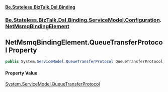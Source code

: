 #### [Be.Stateless.BizTalk.Dsl.Binding](README.md 'README')
### [Be.Stateless.BizTalk.Dsl.Binding.ServiceModel.Configuration](Be.Stateless.BizTalk.Dsl.Binding.ServiceModel.Configuration.md 'Be.Stateless.BizTalk.Dsl.Binding.ServiceModel.Configuration').[NetMsmqBindingElement](NetMsmqBindingElement.md 'Be.Stateless.BizTalk.Dsl.Binding.ServiceModel.Configuration.NetMsmqBindingElement')

## NetMsmqBindingElement.QueueTransferProtocol Property

```csharp
public System.ServiceModel.QueueTransferProtocol QueueTransferProtocol { get; set; }
```

#### Property Value
[System.ServiceModel.QueueTransferProtocol](https://docs.microsoft.com/en-us/dotnet/api/System.ServiceModel.QueueTransferProtocol 'System.ServiceModel.QueueTransferProtocol')